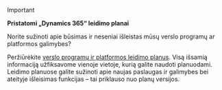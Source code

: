 > [!IMPORTANT]
> **Pristatomi „Dynamics 365“ leidimo planai**
>
> Norite sužinoti apie būsimas ir neseniai išleistas mūsų verslo programų ar platformos galimybes? 
> 
> Peržiūrėkite [verslo programų ir platformos leidimo planus](https://go.microsoft.com/fwlink/?linkid=2010158). Visą išsamią informaciją užfiksavome vienoje vietoje, kurią galite naudoti planuodami. Leidimo planuose galite sužinoti apie naujas paslaugas ir galimybes bei ateityje išleisimas funkcijas – tai priklauso nuo planų versijos.
